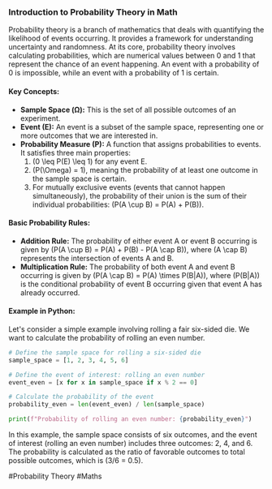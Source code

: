 ### Introduction to Probability Theory in Math

Probability theory is a branch of mathematics that deals with quantifying the likelihood of events occurring. It provides a framework for understanding uncertainty and randomness. At its core, probability theory involves calculating probabilities, which are numerical values between 0 and 1 that represent the chance of an event happening. An event with a probability of 0 is impossible, while an event with a probability of 1 is certain.

#### Key Concepts:
- **Sample Space (Ω):** This is the set of all possible outcomes of an experiment.
- **Event (E):** An event is a subset of the sample space, representing one or more outcomes that we are interested in.
- **Probability Measure (P):** A function that assigns probabilities to events. It satisfies three main properties:
  1. \(0 \leq P(E) \leq 1\) for any event E.
  2. \(P(\Omega) = 1\), meaning the probability of at least one outcome in the sample space is certain.
  3. For mutually exclusive events (events that cannot happen simultaneously), the probability of their union is the sum of their individual probabilities: \(P(A \cup B) = P(A) + P(B)\).

#### Basic Probability Rules:
- **Addition Rule:** The probability of either event A or event B occurring is given by \(P(A \cup B) = P(A) + P(B) - P(A \cap B)\), where \(A \cap B\) represents the intersection of events A and B.
- **Multiplication Rule:** The probability of both event A and event B occurring is given by \(P(A \cap B) = P(A) \times P(B|A)\), where \(P(B|A)\) is the conditional probability of event B occurring given that event A has already occurred.

#### Example in Python:
Let's consider a simple example involving rolling a fair six-sided die. We want to calculate the probability of rolling an even number.

```python
# Define the sample space for rolling a six-sided die
sample_space = [1, 2, 3, 4, 5, 6]

# Define the event of interest: rolling an even number
event_even = [x for x in sample_space if x % 2 == 0]

# Calculate the probability of the event
probability_even = len(event_even) / len(sample_space)

print(f"Probability of rolling an even number: {probability_even}")
```

In this example, the sample space consists of six outcomes, and the event of interest (rolling an even number) includes three outcomes: 2, 4, and 6. The probability is calculated as the ratio of favorable outcomes to total possible outcomes, which is \(3/6 = 0.5\).

#Probability Theory #Maths
